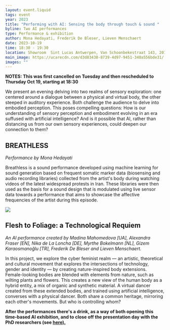 ```yaml
---
layout: event.liquid
tags: event
year: 2023
title: "Performing with AI: Sensing the body through touch & sound "
byline: Two AI performances
type: Performance & exhibition
author: Mona Hedayati, Frederik De Bleser, Lieven Menschaert
date: 2023-10-19
time: 18:30 - 19:30
location: Showroom  Sint Lucas Antwerpen, Van Schoonbekestraat 143, 2018 Antwerpen
main_image: https://ucarecdn.com/d3d83438-8739-4d97-9451-340a556bde31/
images: ""
---
```

**NOTES: This was first cancelled on Tuesday and then rescheduled to Thursday Oct 19, starting at 18:30** 

We present an evening delving into two realms of sensory exploration: one centered around a dialogue between a physical and virtual body, the other steeped in auditory experience. Both challenge the audience to delve into embodied perception. This poses compelling questions: How is our understanding of sensory perception and embodiment evolving in an era suffused with artificial intelligence? And is it possible that AI, rather than distancing us from our own sensory experiences, could deepen our connection to them?

## BREATHLESS

*Performance by Mona Hedayati*

Breathless is a sound performance developed using machine learning for sound generation based on frequent somatic marker data (biosensing and audio recording libraries) collected from the artist's body during watching videos of the latest widespread protests in Iran. These libraries were then used as the basis for a sound design that is modulated using live sensor data towards a performance that aims to showcase the affective frequencies of the artist during this episode.

![](https://ucarecdn.com/aab623a7-6bd0-4893-9359-fdbcf51bad7c/)

## Flesh to Foliage: a Technological Requiem

*An AI performance created by Madina Mahomedova \[UA], Alexandra Fraser \[EN], Nika de La Loncha \[DE], Myrthe Bokelmann \[NL], Gizem Karaosmanoğlu \[TR], Frederik De Bleser and Lieven Menschaert.*

In this project, we explore the cyber feminist realm — an artistic, theoretical and cultural movement that explores the intersections of technology, gender and identity — by creating nature-inspired body extensions. Female-looking bodies are blended with elements from nature, such as wilting plants and flowers. This creates a new view of the human body as a hybrid entity, a mix of organic and synthetic material. A virtual dancer created from these extended bodies, and trained using artificial intelligence, converses with a physical dancer. Both share a common heritage, mirroring each other's movements. But who is controlling whom?

**After the performances there's a drink, as a way of both opening this time-based AI exhibition, and to close off the presentation day with the PhD researchers (see [here).](https://slarg.be/events/2023-10-17-a-day-of-presentations/)**